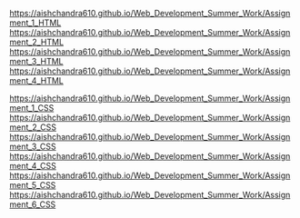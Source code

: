 <!-- HTML (Day-1) -->
https://aishchandra610.github.io/Web_Development_Summer_Work/Assignment_1_HTML
https://aishchandra610.github.io/Web_Development_Summer_Work/Assignment_2_HTML
https://aishchandra610.github.io/Web_Development_Summer_Work/Assignment_3_HTML
https://aishchandra610.github.io/Web_Development_Summer_Work/Assignment_4_HTML



<!-- CSS (Day-2) -->
https://aishchandra610.github.io/Web_Development_Summer_Work/Assignment_1_CSS
https://aishchandra610.github.io/Web_Development_Summer_Work/Assignment_2_CSS
https://aishchandra610.github.io/Web_Development_Summer_Work/Assignment_3_CSS
https://aishchandra610.github.io/Web_Development_Summer_Work/Assignment_4_CSS
https://aishchandra610.github.io/Web_Development_Summer_Work/Assignment_5_CSS
https://aishchandra610.github.io/Web_Development_Summer_Work/Assignment_6_CSS


